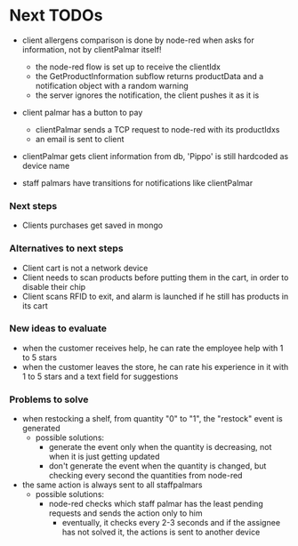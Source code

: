 # Next TODOs
* client allergens comparison is done by node-red when asks for information, not by clientPalmar itself!
  * the node-red flow is set up to receive the clientIdx
  * the GetProductInformation subflow returns productData and a notification object with a random warning
  * the server ignores the notification, the client pushes it as it is

* client palmar has a button to pay
  * clientPalmar sends a TCP request to node-red with its productIdxs
  * an email is sent to client

* clientPalmar gets client information from db, 'Pippo' is still hardcoded as device name
* staff palmars have transitions for notifications like clientPalmar

### Next steps
* Clients purchases get saved in mongo

### Alternatives to next steps
* Client cart is not a network device
* Client needs to scan products before putting them in the cart, in order to disable their 
  chip
* Client scans RFID to exit, and alarm is launched if he still has products in its cart

### New ideas to evaluate
  * when the customer receives help, he can rate the employee help with 1 to 5 stars
  * when the customer leaves the store, he can rate his experience in it with 1 to 5 
    stars and a text field for suggestions 

### Problems to solve
* when restocking a shelf, from quantity "0" to "1", the "restock" event is generated
  * possible solutions:
    * generate the event only when the quantity is decreasing, not when it is just getting updated
    * don't generate the event when the quantity is changed, but checking every second the quantities from node-red
* the same action is always sent to all staffpalmars
  * possible solutions:
    * node-red checks which staff palmar has the least pending requests and sends the 
      action only to him
      * eventually, it checks every 2-3 seconds and if the assignee has not solved it, 
        the actions is sent to another device
